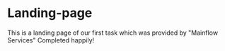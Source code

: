 # Landing-page
This is a landing page of our first task which was provided by "Mainflow Services"
Completed happily!

